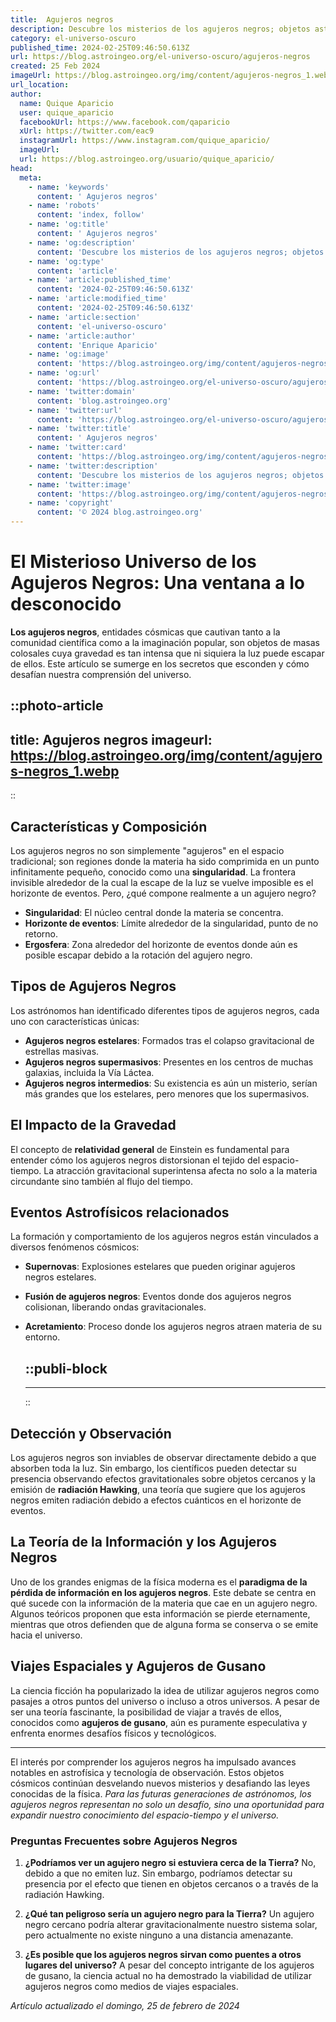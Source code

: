 ```yaml
---
title:  Agujeros negros
description: Descubre los misterios de los agujeros negros; objetos astronómicos fascinantes y poderosos que desafían nuestra comprensión del universo.
category: el-universo-oscuro
published_time: 2024-02-25T09:46:50.613Z
url: https://blog.astroingeo.org/el-universo-oscuro/agujeros-negros
created: 25 Feb 2024
imageUrl: https://blog.astroingeo.org/img/content/agujeros-negros_1.webp
url_location:
author:
  name: Quique Aparicio
  user: quique_aparicio
  facebookUrl: https://www.facebook.com/qaparicio
  xUrl: https://twitter.com/eac9
  instagramUrl: https://www.instagram.com/quique_aparicio/
  imageUrl: 
  url: https://blog.astroingeo.org/usuario/quique_aparicio/
head:
  meta:
    - name: 'keywords'
      content: ' Agujeros negros'
    - name: 'robots'
      content: 'index, follow'
    - name: 'og:title'
      content: ' Agujeros negros'
    - name: 'og:description'
      content: 'Descubre los misterios de los agujeros negros; objetos astronómicos fascinantes y poderosos que desafían nuestra comprensión del universo.'
    - name: 'og:type'
      content: 'article'
    - name: 'article:published_time'
      content: '2024-02-25T09:46:50.613Z'
    - name: 'article:modified_time'
      content: '2024-02-25T09:46:50.613Z'
    - name: 'article:section'
      content: 'el-universo-oscuro'
    - name: 'article:author'
      content: 'Enrique Aparicio'
    - name: 'og:image'
      content: 'https://blog.astroingeo.org/img/content/agujeros-negros_1.webp'
    - name: 'og:url'
      content: 'https://blog.astroingeo.org/el-universo-oscuro/agujeros-negros'
    - name: 'twitter:domain'
      content: 'blog.astroingeo.org'
    - name: 'twitter:url'
      content: 'https://blog.astroingeo.org/el-universo-oscuro/agujeros-negros'
    - name: 'twitter:title'
      content: ' Agujeros negros'
    - name: 'twitter:card'
      content: 'https://blog.astroingeo.org/img/content/agujeros-negros_1.webp'
    - name: 'twitter:description'
      content: 'Descubre los misterios de los agujeros negros; objetos astronómicos fascinantes y poderosos que desafían nuestra comprensión del universo.'
    - name: 'twitter:image'
      content: 'https://blog.astroingeo.org/img/content/agujeros-negros_1.webp'
    - name: 'copyright'
      content: '© 2024 blog.astroingeo.org'
---
```

# El Misterioso Universo de los Agujeros Negros: Una ventana a lo desconocido

**Los agujeros negros**, entidades cósmicas que cautivan tanto a la comunidad científica como a la imaginación popular, son objetos de masas colosales cuya gravedad es tan intensa que ni siquiera la luz puede escapar de ellos. Este artículo se sumerge en los secretos que esconden y cómo desafían nuestra comprensión del universo.


::photo-article
---
title:  Agujeros negros
imageurl: https://blog.astroingeo.org/img/content/agujeros-negros_1.webp
---
::


## Características y Composición

Los agujeros negros no son simplemente "agujeros" en el espacio tradicional; son regiones donde la materia ha sido comprimida en un punto infinitamente pequeño, conocido como una **singularidad**. La frontera invisible alrededor de la cual la escape de la luz se vuelve imposible es el horizonte de eventos. Pero, ¿qué compone realmente a un agujero negro?

- **Singularidad**: El núcleo central donde la materia se concentra.
- **Horizonte de eventos**: Límite alrededor de la singularidad, punto de no retorno.
- **Ergosfera**: Zona alrededor del horizonte de eventos donde aún es posible escapar debido a la rotación del agujero negro.

## Tipos de Agujeros Negros

Los astrónomos han identificado diferentes tipos de agujeros negros, cada uno con características únicas:

- **Agujeros negros estelares**: Formados tras el colapso gravitacional de estrellas masivas.
- **Agujeros negros supermasivos**: Presentes en los centros de muchas galaxias, incluida la Vía Láctea.
- **Agujeros negros intermedios**: Su existencia es aún un misterio, serían más grandes que los estelares, pero menores que los supermasivos.

## El Impacto de la Gravedad

El concepto de **relatividad general** de Einstein es fundamental para entender cómo los agujeros negros distorsionan el tejido del espacio-tiempo. La atracción gravitacional superintensa afecta no solo a la materia circundante sino también al flujo del tiempo.

## Eventos Astrofísicos relacionados

La formación y comportamiento de los agujeros negros están vinculados a diversos fenómenos cósmicos:

- **Supernovas**: Explosiones estelares que pueden originar agujeros negros estelares.
- **Fusión de agujeros negros**: Eventos donde dos agujeros negros colisionan, liberando ondas gravitacionales.
- **Acretamiento**: Proceso donde los agujeros negros atraen materia de su entorno.


  ::publi-block
  ---
  ---
  ::
  
  
## Detección y Observación

Los agujeros negros son inviables de observar directamente debido a que absorben toda la luz. Sin embargo, los científicos pueden detectar su presencia observando efectos gravitationales sobre objetos cercanos y la emisión de **radiación Hawking**, una teoría que sugiere que los agujeros negros emiten radiación debido a efectos cuánticos en el horizonte de eventos.

## La Teoría de la Información y los Agujeros Negros

Uno de los grandes enigmas de la física moderna es el **paradigma de la pérdida de información en los agujeros negros**. Este debate se centra en qué sucede con la información de la materia que cae en un agujero negro. Algunos teóricos proponen que esta información se pierde eternamente, mientras que otros defienden que de alguna forma se conserva o se emite hacia el universo.

## Viajes Espaciales y Agujeros de Gusano

La ciencia ficción ha popularizado la idea de utilizar agujeros negros como pasajes a otros puntos del universo o incluso a otros universos. A pesar de ser una teoría fascinante, la posibilidad de viajar a través de ellos, conocidos como **agujeros de gusano**, aún es puramente especulativa y enfrenta enormes desafíos físicos y tecnológicos.

---

El interés por comprender los agujeros negros ha impulsado avances notables en astrofísica y tecnología de observación. Estos objetos cósmicos continúan desvelando nuevos misterios y desafiando las leyes conocidas de la física. *Para las futuras generaciones de astrónomos, los agujeros negros representan no solo un desafío, sino una oportunidad para expandir nuestro conocimiento del espacio-tiempo y el universo.*

### Preguntas Frecuentes sobre Agujeros Negros

1. **¿Podríamos ver un agujero negro si estuviera cerca de la Tierra?**
   No, debido a que no emiten luz. Sin embargo, podríamos detectar su presencia por el efecto que tienen en objetos cercanos o a través de la radiación Hawking.

2. **¿Qué tan peligroso sería un agujero negro para la Tierra?**
   Un agujero negro cercano podría alterar gravitacionalmente nuestro sistema solar, pero actualmente no existe ninguno a una distancia amenazante. 

3. **¿Es posible que los agujeros negros sirvan como puentes a otros lugares del universo?**
   A pesar del concepto intrigante de los agujeros de gusano, la ciencia actual no ha demostrado la viabilidad de utilizar agujeros negros como medios de viajes espaciales.

_Artículo actualizado el domingo, 25 de febrero de 2024_